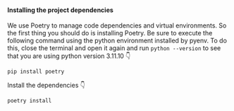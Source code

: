 #### Installing the project dependencies

We use Poetry to manage code dependencies and virtual environments. So the first thing you should do is installing Poetry. 
Be sure to execute the following command using the python environment installed by pyenv. To do this, close the terminal 
and open it again and run `python --version` to see that you are using python version 3.11.10  👇
    
    pip install poetry

Install the dependencies 👇

    poetry install
